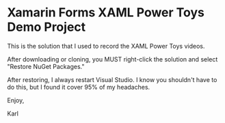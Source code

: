 # Xamarin Forms XAML Power Toys Demo Project

This is the solution that I used to record the XAML Power Toys videos.
  
After downloading or cloning, you MUST right-click the solution and select "Restore NuGet Packages."

After restoring, I always restart Visual Studio.  I know you shouldn't have to do this, but I found it cover 95% of my headaches.

Enjoy,

Karl